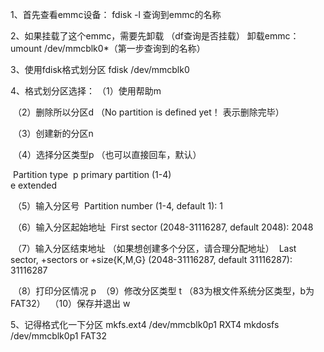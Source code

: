 

1、首先查看emmc设备：
	fdisk -l	查询到emmc的名称

2、如果挂载了这个emmc，需要先卸载 （df查询是否挂载）
	卸载emmc：	umount /dev/mmcblk0*（第一步查询到的名称）
	
3、使用fdisk格式划分区
	fdisk /dev/mmcblk0

4、格式划分区选择：
	（1）使用帮助m

​	（2）删除所以分区d		（No partition is defined yet！ 表示删除完毕）

​	（3）创建新的分区n

​	（4）选择分区类型p		（也可以直接回车，默认）

​			Partition type
​			   p   primary partition (1-4)  
​			   e   extended

​	（5）输入分区号
​			Partition number (1-4, default 1): 1 

​	（6）输入分区起始地址
​		First sector (2048-31116287, default 2048): 2048 

​	（7）输入分区结束地址   （如果想创建多个分区，请合理分配地址）
​		Last sector, +sectors or +size{K,M,G} (2048-31116287, default 31116287): 31116287 

​	（8）打印分区情况 p
​	（9）修改分区类型 t		（83为根文件系统分区类型，b为FAT32）
​	（10）保存并退出 w	
​	

5、记得格式化一下分区
	 mkfs.ext4 /dev/mmcblk0p1 	RXT4
	 mkdosfs /dev/mmcblk0p1    	FAT32
	 